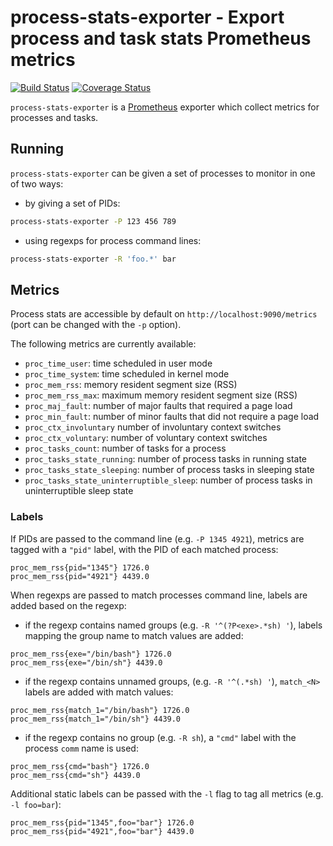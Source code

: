 # process-stats-exporter - Export process and task stats Prometheus metrics

[![Build Status](https://travis-ci.org/albertodonato/process-stats-exporter.svg?branch=master)](https://travis-ci.org/albertodonato/process-stats-exporter)
[![Coverage Status](https://codecov.io/gh/albertodonato/process-stats-exporter/branch/master/graph/badge.svg)](https://codecov.io/gh/albertodonato/process-stats-exporter)

`process-stats-exporter` is a [Prometheus](https://prometheus.io/) exporter
which collect metrics for processes and tasks.

## Running

`process-stats-exporter` can be given a set of processes to monitor in one of two ways:

* by giving a set of PIDs:

```bash
process-stats-exporter -P 123 456 789
```

* using regexps for process command lines:

```bash
process-stats-exporter -R 'foo.*' bar
```


## Metrics

Process stats are accessible by default on `http://localhost:9090/metrics`
(port can be changed with the `-p` option).

The following metrics are currently available:

* `proc_time_user`: time scheduled in user mode
* `proc_time_system`: time scheduled in kernel mode
* `proc_mem_rss`: memory resident segment size (RSS)
* `proc_mem_rss_max`: maximum memory resident segment size (RSS)
* `proc_maj_fault`: number of major faults that required a page load
* `proc_min_fault`: number of minor faults that did not require a page load
* `proc_ctx_involuntary` number of involuntary context switches
* `proc_ctx_voluntary`: number of voluntary context switches
* `proc_tasks_count`: number of tasks for a process
* `proc_tasks_state_running`: number of process tasks in running state
* `proc_tasks_state_sleeping`: number of process tasks in sleeping state
* `proc_tasks_state_uninterruptible_sleep`: number of process tasks in
  uninterruptible sleep state


### Labels

If PIDs are passed to the command line (e.g. `-P 1345 4921`), metrics are
tagged with a `"pid"` label, with the PID of each matched process:

```
proc_mem_rss{pid="1345"} 1726.0
proc_mem_rss{pid="4921"} 4439.0
```

When regexps are passed to match processes command line, labels are added based
on the regexp:

* if the regexp contains named groups (e.g. `-R '^(?P<exe>.*sh) '`), labels
  mapping the group name to match values are added:
  
```
proc_mem_rss{exe="/bin/bash"} 1726.0
proc_mem_rss{exe="/bin/sh"} 4439.0
```

* if the regexp contains unnamed groups, (e.g. `-R '^(.*sh) '`), `match_<N>`
  labels are added with match values:
  
```
proc_mem_rss{match_1="/bin/bash"} 1726.0
proc_mem_rss{match_1="/bin/sh"} 4439.0
```

* if the regexp contains no group (e.g. `-R sh`), a `"cmd"` label with the
  process `comm` name is used:

```
proc_mem_rss{cmd="bash"} 1726.0
proc_mem_rss{cmd="sh"} 4439.0
```

Additional static labels can be passed with the `-l` flag to tag all metrics (e.g. `-l foo=bar`):

```
proc_mem_rss{pid="1345",foo="bar"} 1726.0
proc_mem_rss{pid="4921",foo="bar"} 4439.0
```
